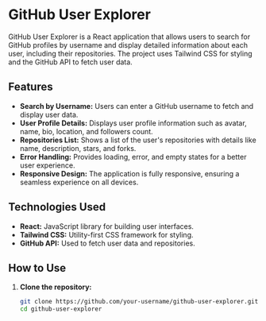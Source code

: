 # GitHub User Explorer

GitHub User Explorer is a React application that allows users to search for GitHub profiles by username and display detailed information about each user, including their repositories. The project uses Tailwind CSS for styling and the GitHub API to fetch user data.

## Features
- **Search by Username:** Users can enter a GitHub username to fetch and display user data.
- **User Profile Details:** Displays user profile information such as avatar, name, bio, location, and followers count.
- **Repositories List:** Shows a list of the user's repositories with details like name, description, stars, and forks.
- **Error Handling:** Provides loading, error, and empty states for a better user experience.
- **Responsive Design:** The application is fully responsive, ensuring a seamless experience on all devices.

## Technologies Used
- **React:** JavaScript library for building user interfaces.
- **Tailwind CSS:** Utility-first CSS framework for styling.
- **GitHub API:** Used to fetch user data and repositories.

## How to Use
1. **Clone the repository:**
   ```sh
   git clone https://github.com/your-username/github-user-explorer.git
   cd github-user-explorer

